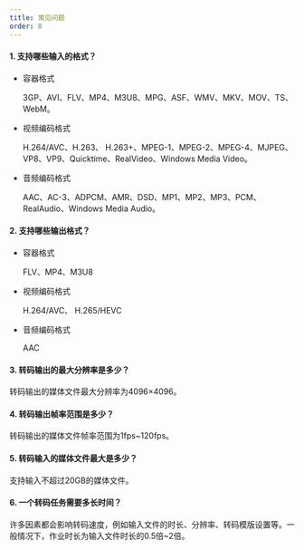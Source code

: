 ```yaml
---
title: 常见问题
order: 8
---
```


#### **1. 支持哪些输入的格式？**

- 容器格式

  3GP、AVI、FLV、MP4、M3U8、MPG、ASF、WMV、MKV、MOV、TS、WebM。

- 视频编码格式

  H.264/AVC、H.263、 H.263+、MPEG-1、MPEG-2、MPEG-4、MJPEG、VP8、VP9、Quicktime、RealVideo、Windows Media Video。

- 音频编码格式

  AAC、AC-3、ADPCM、AMR、DSD、MP1、MP2、MP3、PCM、RealAudio、Windows Media Audio。

  

#### **2. 支持哪些输出格式？**

- 容器格式

  FLV、MP4、M3U8

- 视频编码格式

  H.264/AVC、 H.265/HEVC

- 音频编码格式

  AAC

  

#### **3. 转码输出的最大分辨率是多少？**

转码输出的媒体文件最大分辨率为4096×4096。




#### **4. 转码输出帧率范围是多少？**
转码输出的媒体文件帧率范围为1fps~120fps。



#### **5. 转码输入的媒体文件最大是多少？**
支持输入不超过20GB的媒体文件。



#### **6. 一个转码任务需要多长时间？**
许多因素都会影响转码速度，例如输入文件的时长、分辨率、转码模版设置等。一般情况下，作业时长为输入文件时长的0.5倍~2倍。

